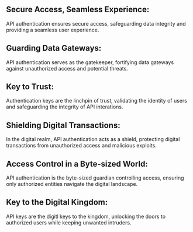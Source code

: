 ## Secure Access, Seamless Experience:
  API authentication ensures secure access, safeguarding data integrity and providing a seamless user experience.

## Guarding Data Gateways:
  API authentication serves as the gatekeeper, fortifying data gateways against unauthorized access and potential threats.

## Key to Trust:
  Authentication keys are the linchpin of trust, validating the identity of users and safeguarding the integrity of API interations.

## Shielding Digital Transactions:
  In the digital realm, API authentication acts as a shield, protecting digital transactions from unauthorized access and malicious exploits.

## Access Control in a Byte-sized World:
  API authentication is the byte-sized guardian controlling access, ensuring only authorized entities navigate the digital landscape.

## Key to the Digital Kingdom:
  API keys are the digitl keys to the kingdom, unlocking the doors to authorized users while keeping unwanted intruders.
